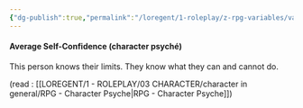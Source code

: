 ```yaml
---
{"dg-publish":true,"permalink":"/loregent/1-roleplay/z-rpg-variables/variables-character/variables-character-psyche/average-self-confidence/","noteIcon":""}
---
```


#### Average Self-Confidence (character psyché)

This person knows their limits. They know what they can and cannot do.

(read : [[LOREGENT/1 - ROLEPLAY/03 CHARACTER/character in general/RPG - Character Psyche\|RPG - Character Psyche]])
